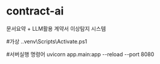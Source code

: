 # contract-ai
문서요약 + LLM활용 계약서 이상탐지 시스템

#가상
.\.venv\Scripts\Activate.ps1   

#서버실행 명령어
uvicorn app.main:app --reload --port 8080

